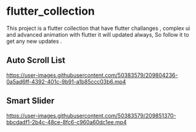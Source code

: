 # flutter_collection

This project is a flutter collection that have flutter challanges , complex ui and advanced animation with flutter
it will updated always, So follow it to get any new updates .

## Auto Scroll List 

https://user-images.githubusercontent.com/50383579/209804236-0a5ad6ff-4392-401c-9b91-a1b85ccc03b6.mp4


## Smart Slider 

https://user-images.githubusercontent.com/50383579/209851370-bbcdadf1-2b4c-48ce-8fc6-c960a60dc1ee.mp4

